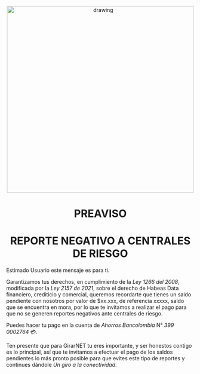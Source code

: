 

<p align="center">
    <img src="https://drive.google.com/uc?export=view&id=1KN19P9cSmbjnNDnb90iXbsTgNr7xKYYB" alt="drawing" width="500"/>
  </p>
  

<h1 align="center">PREAVISO</h1>
<h1 align="center">REPORTE NEGATIVO A CENTRALES DE RIESGO</h1>


Estimado Usuario este mensaje es para ti.

Garantizamos tus derechos, en cumplimiento de la *Ley 1266 del 2008*, modificada por la *Ley 2157 de 2021*, sobre el derecho de Habeas Data financiero, crediticio y comercial, queremos recordarte que tienes un saldo pendiente con nosotros por valor de $xx.xxx, de referencia xxxxx, saldo que se encuentra en mora, por lo que te invitamos a realizar el pago para que no se generen reportes negativos ante centrales de riesgo.

Puedes hacer tu pago en la cuenta de *Ahorros* *Bancolombia* N° *399 0002764* 💳.

Ten presente que para GirarNET tu eres importante, y ser honestos contigo es lo principal, así que te invitamos a efectuar el pago de los saldos pendientes lo más pronto posible para que evites este tipo de reportes y continues dándole *_Un giro a la conectividad_*.

